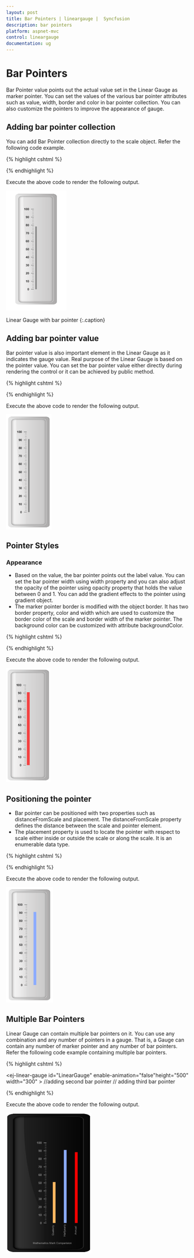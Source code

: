 ```yaml
---
layout: post
title: Bar Pointers | lineargauge |  Syncfusion
description: bar pointers
platform: aspnet-mvc
control: lineargauge
documentation: ug
---
```


# Bar Pointers

Bar Pointer value points out the actual value set in the Linear Gauge as marker pointer. You can set the values of the various bar pointer attributes such as value, width, border and color in bar pointer collection.  You can also customize the pointers to improve the appearance of gauge.

## Adding bar pointer collection

You can add Bar Pointer collection directly to the scale object. Refer the following code example.

{% highlight cshtml %}

<ej-linear-gauge id="LinearGauge" enable-animation="false" value="78" >
 <e-frame  inner-width="8" outer-width="10" 
 background-image-url="../images/gauge/Gauge_linear_light.png" ></e-frame>
<e-linear-scale-collections>
<e-linear-scales width="0" show-bar-pointers="true" show-marker-pointers="false"
type="@ScaleType.RoundedRectangle" >
<e-border color="transparent" width="0"></e-border>
<e-bar-pointer-collections>
<e-bar-pointers width="5" bar-pointerdistance-from-scale="15" 
bar-pointer-background-color="Grey">
</e-bar-pointers>
</e-bar-pointer-collections>
<e-linear-tick-collections>
<e-linear-ticks type="@TickType.MajorInterval"  width="2" color="#8c8c8c" >
<e-distance-from-scale x="7" y="0"></e-distance-from-scale>
</e-linear-ticks>
<e-linear-ticks type="@TickType.MinorInterval" height="6"  width="1" color="#8c8c8c" >
<e-distance-from-scale x="7" y="0"></e-distance-from-scale>
</e-linear-ticks>
</e-linear-tick-collections>
</e-linear-scales>
</e-linear-scale-collections>
</ej-linear-gauge> 

{% endhighlight %}

Execute the above code to render the following output.


![](Bar-Pointers_images/Bar-Pointers_img1.png)

Linear Gauge with bar pointer
{:.caption}

## Adding bar pointer value

Bar pointer value is also important element in the Linear Gauge as it indicates the gauge value. Real purpose of the Linear Gauge is based on the pointer value. You can set the bar pointer value either directly during rendering the control or it can be achieved by public method.



{% highlight cshtml %}

<ej-linear-gauge id="LinearGauge" enable-animation="false"  >
 <e-frame  inner-width="8" outer-width="10" 
 background-image-url="../images/gauge/Gauge_linear_light.png" ></e-frame>
<e-linear-scale-collections>
<e-linear-scales width="0" show-bar-pointers="true" show-marker-pointers="false"
type="@ScaleType.RoundedRectangle" >
<e-border color="transparent" width="0"></e-border>
<e-bar-pointer-collections>
<e-bar-pointers width="5" bar-pointerdistance-from-scale="15" bar-pointer-value="91"
bar-pointer-background-color="Grey">
</e-bar-pointers>
</e-bar-pointer-collections>
<e-linear-tick-collections>
<e-linear-ticks type="MajorInterval"  width="2" color="#8c8c8c" >
<e-distance-from-scale x="7" y="0"></e-distance-from-scale>
</e-linear-ticks>
<e-linear-ticks type="MinorInterval" height="6"  width="1" color="#8c8c8c" >
<e-distance-from-scale x="7" y="0"></e-distance-from-scale>
</e-linear-ticks>
</e-linear-tick-collections>
</e-linear-scales>
</e-linear-scale-collections>
</ej-linear-gauge> 

{% endhighlight %}

Execute the above code to render the following output.

![](Bar-Pointers_images/Bar-Pointers_img2.png)



## Pointer Styles

### Appearance

* Based on the value, the bar pointer points out the label value. You can set the bar pointer width using width property and you can also adjust the opacity of the pointer using opacity property that holds the value between 0 and 1. You can add the gradient effects to the pointer using gradient object. 
* The marker pointer border is modified with the object border. It has two border property, color and width which are used to customize the border color of the scale and border width of the marker pointer. The background color can be customized with attribute backgroundColor.



{% highlight cshtml %}

<ej-linear-gauge id="LinearGauge" enable-animation="false"  >
 <e-frame  inner-width="8" outer-width="10" 
 background-image-url="../images/gauge/Gauge_linear_light.png" ></e-frame>
<e-linear-scale-collections>
<e-linear-scales width="0" show-bar-pointers="true" show-marker-pointers="false"
type="@ScaleType.RoundedRectangle" >
<e-border color="transparent" width="0"></e-border>
<e-bar-pointer-collections>
<e-bar-pointers width="10" bar-pointerdistance-from-scale="15" bar-pointer-value="91"
bar-pointer-background-color="Red" bar-pointer-opacity="0.7">
</e-bar-pointers>
</e-bar-pointer-collections>
<e-linear-tick-collections>
<e-linear-ticks type="MajorInterval"  width="2" color="#8c8c8c" >
<e-distance-from-scale x="7" y="0"></e-distance-from-scale>
</e-linear-ticks>
<e-linear-ticks type="MinorInterval" height="6"  width="1" color="#8c8c8c" >
<e-distance-from-scale x="7" y="0"></e-distance-from-scale>
</e-linear-ticks>
</e-linear-tick-collections>
</e-linear-scales>
</e-linear-scale-collections>
</ej-linear-gauge> 

{% endhighlight %}

Execute the above code to render the following output.

![](Bar-Pointers_images/Bar-Pointers_img3.png)



## Positioning the pointer

* Bar pointer can be positioned with two properties such as distanceFromScale and placement. The distanceFromScale property defines the distance between the scale and pointer element. 
* The placement property is used to locate the pointer with respect to scale either inside or outside the scale or along the scale. It is an enumerable data type.



{% highlight cshtml %}

<ej-linear-gauge id="LinearGauge" enable-animation="false"  >
 <e-frame  inner-width="8" outer-width="10" 
 background-image-url="../images/gauge/Gauge_linear_light.png" ></e-frame>
<e-linear-scale-collections>
<e-linear-scales width="0" show-bar-pointers="true" show-marker-pointers="false"
type="@ScaleType.RoundedRectangle" >
<e-border color="transparent" width="0"></e-border>
<e-bar-pointer-collections>
<e-bar-pointers width="10" bar-pointerdistance-from-scale="40" bar-pointer-value="91"
bar-pointer-background-color="#8BABFF" >
</e-bar-pointers>
</e-bar-pointer-collections>
<e-linear-tick-collections>
<e-linear-ticks type="MajorInterval"  width="2" color="#8c8c8c" >
<e-distance-from-scale x="7" y="0"></e-distance-from-scale>
</e-linear-ticks>
<e-linear-ticks type="MinorInterval" height="6"  width="1" color="#8c8c8c" >
<e-distance-from-scale x="7" y="0"></e-distance-from-scale>
</e-linear-ticks>
</e-linear-tick-collections>
</e-linear-scales>
</e-linear-scale-collections>
</ej-linear-gauge> 

{% endhighlight %}

Execute the above code to render the following output.

![](Bar-Pointers_images/Bar-Pointers_img4.png)



## Multiple Bar Pointers

Linear Gauge can contain multiple bar pointers on it. You can use any combination and any number of pointers in a gauge. That is, a Gauge can contain any number of marker pointer and any number of bar pointers. Refer the following code example containing multiple bar pointers.


{% highlight cshtml %}

<ej-linear-gauge id="LinearGauge" enable-animation="false"height="500" width="300" >
 <e-frame  inner-width="8" outer-width="10" 
 background-image-url="../images/gauge/Gauge_linear_dark1.png" ></e-frame>
<e-linear-scale-collections>
<e-linear-scales width="0" show-bar-pointers="true" show-marker-pointers="false"
show-custom-labels="true">
<e-border color="transparent" width="0"></e-border>
<e-bar-pointer-collections>
<e-bar-pointers width="10" bar-pointerdistance-from-scale="60" bar-pointer-value="91"
bar-pointer-background-color="#8BABFF" >
</e-bar-pointers>
//adding  second bar pointer 
<e-bar-pointers width="10" bar-pointerdistance-from-scale="20" bar-pointer-value="51"
bar-pointer-background-color="#FDB761" >
</e-bar-pointers>
// adding third bar pointer 
<e-bar-pointers width="10" bar-pointerdistance-from-scale="100" bar-pointer-value="88"
bar-pointer-background-color="Red" >
</e-bar-pointers>
</e-bar-pointer-collections>
<e-linear-tick-collections>
<e-linear-ticks type="MajorInterval"  width="2" color="#8c8c8c" >
<e-distance-from-scale x="7" y="0"></e-distance-from-scale>
</e-linear-ticks>
<e-linear-ticks type="MinorInterval" height="6"  width="1" color="#8c8c8c" >
<e-distance-from-scale x="7" y="0"></e-distance-from-scale>
</e-linear-ticks>
</e-linear-tick-collections>
<e-custom-label-collections>
<e-custom-labels value="Mathematics Mark Comparision">
<e-linear-position x="55" y="97"></e-linear-position>
</e-custom-labels>
<e-custom-labels value="Halfyearly" text-angle="90" >
<e-linear-position x="72" y="87"></e-linear-position>
</e-custom-labels>
<e-custom-labels value="Quarterly" text-angle="90" >
<e-linear-position x="56" y="87"></e-linear-position>
</e-custom-labels>
<e-custom-labels value="Annual" text-angle="90">
<e-linear-position x="87" y="87"></e-linear-position>
</e-custom-labels>
</e-custom-label-collections>
</e-linear-scales>
</e-linear-scale-collections>
</ej-linear-gauge> 


{% endhighlight %}

Execute the above code to render the following output.



![](Bar-Pointers_images/Bar-Pointers_img5.png)



